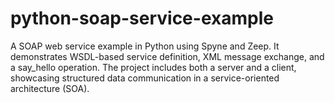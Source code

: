 # python-soap-service-example
A SOAP web service example in Python using Spyne and Zeep. It demonstrates WSDL-based service definition, XML message exchange, and a say_hello operation. The project includes both a server and a client, showcasing structured data communication in a service-oriented architecture (SOA).
